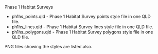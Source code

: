 Phase 1 Habitat Surveys
- ph1hs_points.qld - Phase 1 Habitat Survey points style file in one QLD file.  
- ph1hs_lines.qld - Phase 1 Habitat Survey lines style file in one QLD file.
- ph1hs_polygons.qld - Phase 1 Habitat Survey polygons style file  in one QLD file. 

PNG files showing the styles are listed also.
